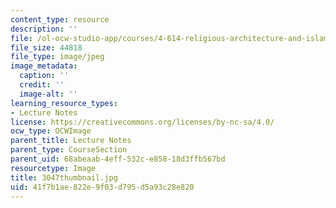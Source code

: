 ```yaml
---
content_type: resource
description: ''
file: /ol-ocw-studio-app/courses/4-614-religious-architecture-and-islamic-cultures-fall-2002/41f7b1ae822e9f03d795d5a93c28e820_3047thumbnail.jpg
file_size: 44818
file_type: image/jpeg
image_metadata:
  caption: ''
  credit: ''
  image-alt: ''
learning_resource_types:
- Lecture Notes
license: https://creativecommons.org/licenses/by-nc-sa/4.0/
ocw_type: OCWImage
parent_title: Lecture Notes
parent_type: CourseSection
parent_uid: 68abeaab-4eff-532c-e858-18d3ffb567bd
resourcetype: Image
title: 3047thumbnail.jpg
uid: 41f7b1ae-822e-9f03-d795-d5a93c28e820
---
```

